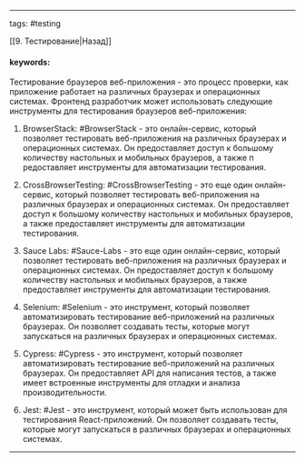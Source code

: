 ____

tags: #testing 

[[9. Тестирование|Назад]]

#### keywords:

Тестирование браузеров веб-приложения - это процесс проверки, как приложение работает на различных браузерах и операционных системах. Фронтенд разработчик может использовать следующие инструменты для тестирования браузеров веб-приложения:

1. BrowserStack: #BrowserStack - это онлайн-сервис, который позволяет тестировать веб-приложения на различных браузерах и операционных системах. Он предоставляет доступ к большому количеству настольных и мобильных браузеров, а также п редоставляет инструменты для автоматизации тестирования.
    
2. CrossBrowserTesting: #CrossBrowserTesting - это еще один онлайн-сервис, который позволяет тестировать веб-приложения на различных браузерах и операционных системах. Он предоставляет доступ к большому количеству настольных и мобильных браузеров, а также предоставляет инструменты для автоматизации тестирования.
    
3. Sauce Labs: #Sauce-Labs - это еще один онлайн-сервис, который позволяет тестировать веб-приложения на различных браузерах и операционных системах. Он предоставляет доступ к большому количеству настольных и мобильных браузеров, а также предоставляет инструменты для автоматизации тестирования.
    
4. Selenium: #Selenium - это инструмент, который позволяет автоматизировать тестирование веб-приложений на различных браузерах. Он позволяет создавать тесты, которые могут запускаться на различных браузерах и операционных системах.
    
5. Cypress: #Cypress - это инструмент, который позволяет автоматизировать тестирование веб-приложений на различных браузерах. Он предоставляет API для написания тестов, а также имеет встроенные инструменты для отладки и анализа производительности.
    
6. Jest: #Jest - это инструмент, который может быть использован для тестирования React-приложений. Он позволяет создавать тесты, которые могут запускаться в различных браузерах и операционных системах.

_____

